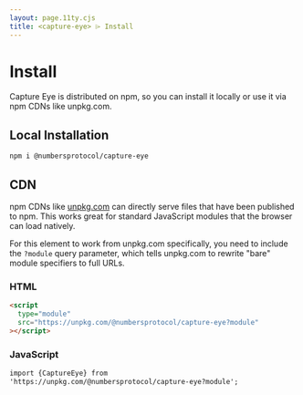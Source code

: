 ```yaml
---
layout: page.11ty.cjs
title: <capture-eye> ⌲ Install
---
```


# Install

Capture Eye is distributed on npm, so you can install it locally or use it via npm CDNs like unpkg.com.

## Local Installation

```bash
npm i @numbersprotocol/capture-eye
```

## CDN

npm CDNs like [unpkg.com]() can directly serve files that have been published to npm. This works great for standard JavaScript modules that the browser can load natively.

For this element to work from unpkg.com specifically, you need to include the `?module` query parameter, which tells unpkg.com to rewrite "bare" module specifiers to full URLs.

### HTML

```html
<script
  type="module"
  src="https://unpkg.com/@numbersprotocol/capture-eye?module"
></script>
```

### JavaScript

```html
import {CaptureEye} from
'https://unpkg.com/@numbersprotocol/capture-eye?module';
```
